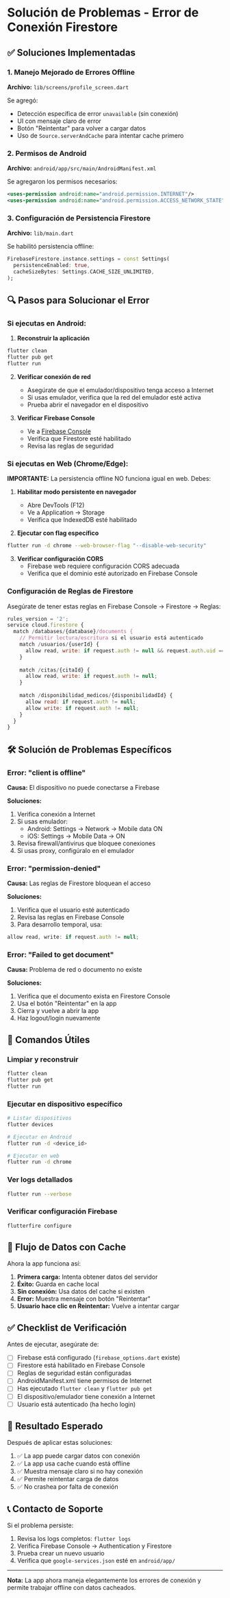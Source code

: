 # Solución de Problemas - Error de Conexión Firestore

## ✅ Soluciones Implementadas

### 1. Manejo Mejorado de Errores Offline
**Archivo:** `lib/screens/profile_screen.dart`

Se agregó:
- Detección específica de error `unavailable` (sin conexión)
- UI con mensaje claro de error
- Botón "Reintentar" para volver a cargar datos
- Uso de `Source.serverAndCache` para intentar cache primero

### 2. Permisos de Android
**Archivo:** `android/app/src/main/AndroidManifest.xml`

Se agregaron los permisos necesarios:
```xml
<uses-permission android:name="android.permission.INTERNET"/>
<uses-permission android:name="android.permission.ACCESS_NETWORK_STATE"/>
```

### 3. Configuración de Persistencia Firestore
**Archivo:** `lib/main.dart`

Se habilitó persistencia offline:
```dart
FirebaseFirestore.instance.settings = const Settings(
  persistenceEnabled: true,
  cacheSizeBytes: Settings.CACHE_SIZE_UNLIMITED,
);
```

## 🔍 Pasos para Solucionar el Error

### Si ejecutas en Android:

1. **Reconstruir la aplicación**
```bash
flutter clean
flutter pub get
flutter run
```

2. **Verificar conexión de red**
   - Asegúrate de que el emulador/dispositivo tenga acceso a Internet
   - Si usas emulador, verifica que la red del emulador esté activa
   - Prueba abrir el navegador en el dispositivo

3. **Verificar Firebase Console**
   - Ve a [Firebase Console](https://console.firebase.google.com/)
   - Verifica que Firestore esté habilitado
   - Revisa las reglas de seguridad

### Si ejecutas en Web (Chrome/Edge):

**IMPORTANTE:** La persistencia offline NO funciona igual en web. Debes:

1. **Habilitar modo persistente en navegador**
   - Abre DevTools (F12)
   - Ve a Application → Storage
   - Verifica que IndexedDB esté habilitado

2. **Ejecutar con flag específico**
```bash
flutter run -d chrome --web-browser-flag "--disable-web-security"
```

3. **Verificar configuración CORS**
   - Firebase web requiere configuración CORS adecuada
   - Verifica que el dominio esté autorizado en Firebase Console

### Configuración de Reglas de Firestore

Asegúrate de tener estas reglas en Firebase Console → Firestore → Reglas:

```javascript
rules_version = '2';
service cloud.firestore {
  match /databases/{database}/documents {
    // Permitir lectura/escritura si el usuario está autenticado
    match /usuarios/{userId} {
      allow read, write: if request.auth != null && request.auth.uid == userId;
    }
    
    match /citas/{citaId} {
      allow read, write: if request.auth != null;
    }
    
    match /disponibilidad_medicos/{disponibilidadId} {
      allow read: if request.auth != null;
      allow write: if request.auth != null;
    }
  }
}
```

## 🛠️ Solución de Problemas Específicos

### Error: "client is offline"

**Causa:** El dispositivo no puede conectarse a Firebase

**Soluciones:**
1. Verifica conexión a Internet
2. Si usas emulador:
   - Android: Settings → Network → Mobile data ON
   - iOS: Settings → Mobile Data → ON
3. Revisa firewall/antivirus que bloquee conexiones
4. Si usas proxy, configúralo en el emulador

### Error: "permission-denied"

**Causa:** Las reglas de Firestore bloquean el acceso

**Soluciones:**
1. Verifica que el usuario esté autenticado
2. Revisa las reglas en Firebase Console
3. Para desarrollo temporal, usa:
```javascript
allow read, write: if request.auth != null;
```

### Error: "Failed to get document"

**Causa:** Problema de red o documento no existe

**Soluciones:**
1. Verifica que el documento exista en Firestore Console
2. Usa el botón "Reintentar" en la app
3. Cierra y vuelve a abrir la app
4. Haz logout/login nuevamente

## 📱 Comandos Útiles

### Limpiar y reconstruir
```bash
flutter clean
flutter pub get
flutter run
```

### Ejecutar en dispositivo específico
```bash
# Listar dispositivos
flutter devices

# Ejecutar en Android
flutter run -d <device_id>

# Ejecutar en web
flutter run -d chrome
```

### Ver logs detallados
```bash
flutter run --verbose
```

### Verificar configuración Firebase
```bash
flutterfire configure
```

## 🔄 Flujo de Datos con Cache

Ahora la app funciona así:

1. **Primera carga:** Intenta obtener datos del servidor
2. **Éxito:** Guarda en cache local
3. **Sin conexión:** Usa datos del cache si existen
4. **Error:** Muestra mensaje con botón "Reintentar"
5. **Usuario hace clic en Reintentar:** Vuelve a intentar cargar

## ✅ Checklist de Verificación

Antes de ejecutar, asegúrate de:

- [ ] Firebase está configurado (`firebase_options.dart` existe)
- [ ] Firestore está habilitado en Firebase Console
- [ ] Reglas de seguridad están configuradas
- [ ] AndroidManifest.xml tiene permisos de Internet
- [ ] Has ejecutado `flutter clean` y `flutter pub get`
- [ ] El dispositivo/emulador tiene conexión a Internet
- [ ] Usuario está autenticado (ha hecho login)

## 🎯 Resultado Esperado

Después de aplicar estas soluciones:

1. ✅ La app puede cargar datos con conexión
2. ✅ La app usa cache cuando está offline
3. ✅ Muestra mensaje claro si no hay conexión
4. ✅ Permite reintentar carga de datos
5. ✅ No crashea por falta de conexión

## 📞 Contacto de Soporte

Si el problema persiste:
1. Revisa los logs completos: `flutter logs`
2. Verifica Firebase Console → Authentication y Firestore
3. Prueba crear un nuevo usuario
4. Verifica que `google-services.json` esté en `android/app/`

---

**Nota:** La app ahora maneja elegantemente los errores de conexión y permite trabajar offline con datos cacheados.
